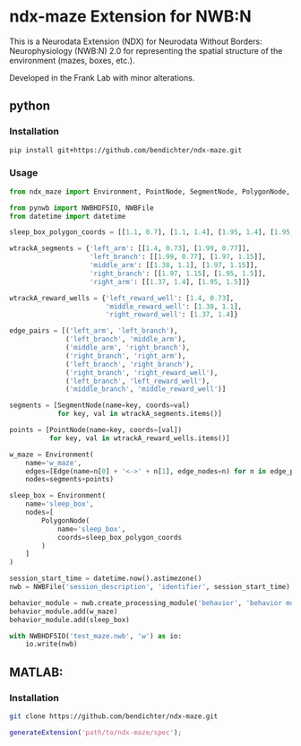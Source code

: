 # ndx-maze Extension for NWB:N
This is a Neurodata Extension (NDX) for Neurodata Without Borders: Neurophysiology (NWB:N) 2.0 for representing the spatial structure of the environment (mazes, boxes, etc.).

Developed in the Frank Lab with minor alterations.

## python
### Installation
```bash
pip install git+https://github.com/bendichter/ndx-maze.git
```

### Usage

```python
from ndx_maze import Environment, PointNode, SegmentNode, PolygonNode, Edge

from pynwb import NWBHDF5IO, NWBFile
from datetime import datetime

sleep_box_polygon_coords = [[1.1, 0.7], [1.1, 1.4], [1.95, 1.4], [1.95, 0.7]]

wtrackA_segments = {'left_arm': [[1.4, 0.73], [1.99, 0.77]],
                    'left_branch': [[1.99, 0.77], [1.97, 1.15]],
                    'middle_arm': [[1.38, 1.1], [1.97, 1.15]],
                    'right_branch': [[1.97, 1.15], [1.95, 1.5]],
                    'right_arm': [[1.37, 1.4], [1.95, 1.5]]}

wtrackA_reward_wells = {'left_reward_well': [1.4, 0.73],
                        'middle_reward_well': [1.38, 1.1],
                        'right_reward_well': [1.37, 1.4]}

edge_pairs = [('left_arm', 'left_branch'),
              ('left_branch', 'middle_arm'),
              ('middle_arm', 'right_branch'),
              ('right_branch', 'right_arm'),
              ('left_branch', 'right_branch'),
              ('right_branch', 'right_reward_well'),
              ('left_branch', 'left_reward_well'),
              ('middle_branch', 'middle_reward_well')]

segments = [SegmentNode(name=key, coords=val)
            for key, val in wtrackA_segments.items()]

points = [PointNode(name=key, coords=[val])
          for key, val in wtrackA_reward_wells.items()]

w_maze = Environment(
    name='w_maze',
    edges=[Edge(name=n[0] + '<->' + n[1], edge_nodes=n) for n in edge_pairs],
    nodes=segments+points)

sleep_box = Environment(
    name='sleep_box',
    nodes=[
        PolygonNode(
            name='sleep_box',
            coords=sleep_box_polygon_coords
        )
    ]
)

session_start_time = datetime.now().astimezone()
nwb = NWBFile('session_description', 'identifier', session_start_time)

behavior_module = nwb.create_processing_module('behavior', 'behavior module')
behavior_module.add(w_maze)
behavior_module.add(sleep_box)

with NWBHDF5IO('test_maze.nwb', 'w') as io:
    io.write(nwb)
```

## MATLAB:
### Installation
```bash
git clone https://github.com/bendichter/ndx-maze.git
```
```matlab
generateExtension('path/to/ndx-maze/spec');
```
